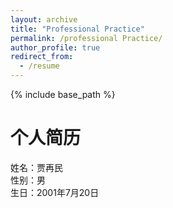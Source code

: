 ```yaml
---
layout: archive
title: "Professional Practice"
permalink: /professional Practice/
author_profile: true
redirect_from:
  - /resume
---
```


{% include base_path %}

个人简历
======
姓名：贾再民  
性别：男  
生日：2001年7月20日  
